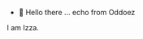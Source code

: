 - 👋 Hello there ... echo from Oddoez

I am Izza. 

<!---
0ddoes/0ddoes is a ✨ special ✨ repository because its `README.md` (this file) appears on your GitHub profile.
You can click the Preview link to take a look at your changes.
--->
